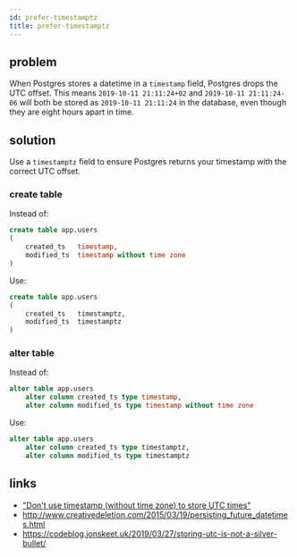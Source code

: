 ```yaml
---
id: prefer-timestamptz
title: prefer-timestamptz
---
```


## problem

When Postgres stores a datetime in a `timestamp` field, Postgres drops the UTC offset. This means `2019-10-11 21:11:24+02` and `2019-10-11 21:11:24-06` will both be stored as `2019-10-11 21:11:24` in the database, even though they are eight hours apart in time.

## solution

Use a `timestamptz` field to ensure Postgres returns your timestamp with the correct UTC offset.

### create table

Instead of:

```sql
create table app.users
(
    created_ts   timestamp,
    modified_ts  timestamp without time zone
)
```

Use:

```sql
create table app.users
(
    created_ts   timestamptz,
    modified_ts  timestamptz
)
```

### alter table

Instead of:

```sql
alter table app.users
    alter column created_ts type timestamp,
    alter column modified_ts type timestamp without time zone
```

Use:

```sql
alter table app.users
    alter column created_ts type timestamptz,
    alter column modified_ts type timestamptz
```

## links

- ["Don't use timestamp (without time zone) to store UTC times"](https://wiki.postgresql.org/wiki/Don%27t_Do_This#Don.27t_use_timestamp_.28without_time_zone.29_to_store_UTC_times)
- http://www.creativedeletion.com/2015/03/19/persisting_future_datetimes.html
- https://codeblog.jonskeet.uk/2019/03/27/storing-utc-is-not-a-silver-bullet/
